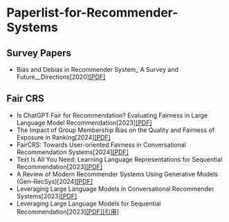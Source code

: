# Paperlist-for-Recommender-Systems

## Survey Papers
* Bias and Debias in Recommender System_ A Survey and Future__Directions[2020][[PDF]](https://dl.acm.org/doi/pdf/10.1145/3564284)
## Fair CRS
* Is ChatGPT Fair for Recommendation? Evaluating Fairness in Large Language Model Recommendation[2023][[PDF]](https://dl.acm.org/doi/pdf/10.1145/3604915.3608860)
* The Impact of Group Membership Bias on the Quality and Fairness of Exposure in Ranking[2024][[PDF]](https://dl.acm.org/doi/pdf/10.1145/3626772.3657752)
* FairCRS: Towards User-oriented Fairness in Conversational Recommendation Systems[2024][[PDF]]()
* Text Is All You Need: Learning Language Representations for Sequential Recommendation[2023][[PDF]](https://dl.acm.org/doi/pdf/10.1145/3580305.3599519)
* A Review of Modern Recommender Systems Using Generative Models (Gen-RecSys)[2024][[PDF]](https://dl.acm.org/doi/pdf/10.1145/3637528.3671474)
* Leveraging Large Language Models in Conversational Recommender Systems[2023][[PDF]](https://arxiv.org/pdf/2305.07961)
* Leveraging Large Language Models for Sequential Recommendation[2023][[PDF]](https://dl.acm.org/doi/pdf/10.1145/3604915.3610639)[[引用]](https://scholar.googleusercontent.com/scholar.bib?q=info:0YpGhnk0oW8J:scholar.google.com/&output=citation&scisdr=ClExitlDEO-XvkFCkSk:AFWwaeYAAAAAZvZEiSnTtE-WeK32ygMsv3CoOmU&scisig=AFWwaeYAAAAAZvZEiYSLaSTbMo3zkJRXtlCj3nc&scisf=4&ct=citation&cd=-1&hl=zh-CN)
